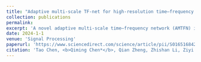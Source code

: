 ```yaml
---
title: "Adaptive multi-scale TF-net for high-resolution time–frequency representations"
collection: publications
permalink: 
excerpt: 'A novel adaptive multi-scale time–frequency network (AMTFN) is proposed to provide high-resolution time–frequency representations for nonstationary signals. AMTFN is an end-to-end deep network, which firstly adaptively learns the comprehensive basis functions to produce time–frequency (TF) feature maps through multi-scale 1D convolutional kernels. Then, the channel attention mechanism is embedded into AMTFN to rescale the TF feature maps selectively. Thus, the subsequent residual encoder–decoder block’s energy concentration performance is greatly improved with these rescaled TF feature maps. Besides, this paper designs a new training strategy to elegantly enable the model to pay more attention to the intersections of instantaneous frequency trajectories. In the end, a series of simulations as well as real-world cases, are studied to demonstrate the effectiveness and advantages of the proposed method.'
date: 2024-1-1
venue: 'Signal Processing'
paperurl: 'https://www.sciencedirect.com/science/article/pii/S0165168423003213'
citation: 'Tao Chen, <b>Qiming Chen*</b>, Qian Zheng, Zhishan Li, Ziyi Zhang, Lei Xie*, Hongye Su. <i>Control Engineering Practice</i>. (2024).'
---
```

